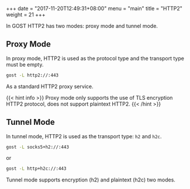 +++
date = "2017-11-20T12:49:31+08:00"
menu = "main"
title = "HTTP2"
weight = 21
+++

In GOST HTTP2 has two modes: proxy mode and tunnel mode.

## Proxy Mode

In proxy mode, HTTP2 is used as the protocol type and the transport type must be empty.

```bash
gost -L http2://:443
```

As a standard HTTP2 proxy service.

{{< hint info >}}
Proxy mode only supports the use of TLS encryption HTTP2 protocol, does not support plaintext HTTP2.
{{< /hint >}}

## Tunnel Mode

In tunnel mode, HTTP2 is used as the transport type: `h2` and `h2c`.

```bash
gost -L socks5+h2://:443
```

or

```bash
gost -L http+h2c://:443
```

Tunnel mode supports encryption (h2) and plaintext (h2c) two modes.